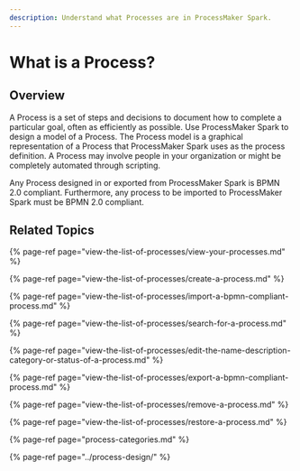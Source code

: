 ```yaml
---
description: Understand what Processes are in ProcessMaker Spark.
---
```


# What is a Process?

## Overview

A Process is a set of steps and decisions to document how to complete a particular goal, often as efficiently as possible. Use ProcessMaker Spark to design a model of a Process. The Process model is a graphical representation of a Process that ProcessMaker Spark uses as the process definition. A Process may involve people in your organization or might be completely automated through scripting.

Any Process designed in or exported from ProcessMaker Spark is BPMN 2.0 compliant. Furthermore, any process to be imported to ProcessMaker Spark must be BPMN 2.0 compliant.

## Related Topics

{% page-ref page="view-the-list-of-processes/view-your-processes.md" %}

{% page-ref page="view-the-list-of-processes/create-a-process.md" %}

{% page-ref page="view-the-list-of-processes/import-a-bpmn-compliant-process.md" %}

{% page-ref page="view-the-list-of-processes/search-for-a-process.md" %}

{% page-ref page="view-the-list-of-processes/edit-the-name-description-category-or-status-of-a-process.md" %}

{% page-ref page="view-the-list-of-processes/export-a-bpmn-compliant-process.md" %}

{% page-ref page="view-the-list-of-processes/remove-a-process.md" %}

{% page-ref page="view-the-list-of-processes/restore-a-process.md" %}

{% page-ref page="process-categories.md" %}

{% page-ref page="../process-design/" %}

